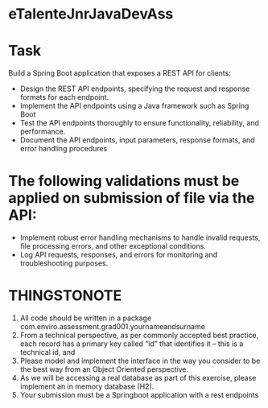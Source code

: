 # eTalenteJnrJavaDevAss
# Task
Build a Spring Boot application that exposes a REST API for clients:
- Design the REST API endpoints, specifying the request and response formats for
  each endpoint.
- Implement the API endpoints using a Java framework such as Spring Boot
- Test the API endpoints thoroughly to ensure functionality, reliability, and
  performance.
- Document the API endpoints, input parameters, response formats, and error
  handling procedures

# The following validations must be applied on submission of file via the API:
- Implement robust error handling mechanisms to handle invalid requests, file processing
  errors, and other exceptional conditions.
- Log API requests, responses, and errors for monitoring and troubleshooting purposes.

# THINGSTONOTE
1. All code should be written in a package com.enviro.assessment.grad001.yournameandsurname
2. From a technical perspective, as per commonly accepted best practice, each
record has a primary key called “id” that identifies it – this is a technical id, and
3. Please model and implement the interface in the way you consider to be the
best way from an Object Oriented perspective.
4. As we will be accessing a real database as part of this exercise, please
implement an in memory database (H2).
5. Your submission must be a Springboot application with a rest endpoints
